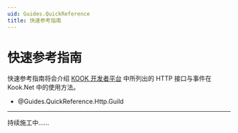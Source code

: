 ```yaml
---
uid: Guides.QuickReference
title: 快速参考指南
---
```


# 快速参考指南

快速参考指南将会介绍 [KOOK 开发者平台] 中所列出的 HTTP 接口与事件在 Kook.Net 中的使用方法。

[KOOK 开发者平台]: https://developer.kookapp.cn/

- @Guides.QuickReference.Http.Guild

---

持续施工中……
